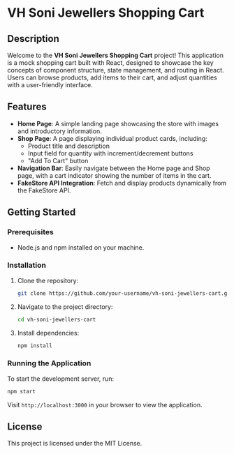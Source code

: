
# VH Soni Jewellers Shopping Cart

## Description
Welcome to the **VH Soni Jewellers Shopping Cart** project! This application is a mock shopping cart built with React, designed to showcase the key concepts of component structure, state management, and routing in React. Users can browse products, add items to their cart, and adjust quantities with a user-friendly interface.

## Features
- **Home Page**: A simple landing page showcasing the store with images and introductory information.
- **Shop Page**: A page displaying individual product cards, including:
  - Product title and description
  - Input field for quantity with increment/decrement buttons
  - "Add To Cart" button
- **Navigation Bar**: Easily navigate between the Home page and Shop page, with a cart indicator showing the number of items in the cart.
- **FakeStore API Integration**: Fetch and display products dynamically from the FakeStore API.

## Getting Started

### Prerequisites
- Node.js and npm installed on your machine.

### Installation
1. Clone the repository:
   ```bash
   git clone https://github.com/your-username/vh-soni-jewellers-cart.git
   ```
2. Navigate to the project directory:
   ```bash
   cd vh-soni-jewellers-cart
   ```
3. Install dependencies:
   ```bash
   npm install
   ```

### Running the Application
To start the development server, run:
```bash
npm start
```
Visit `http://localhost:3000` in your browser to view the application.


## License
This project is licensed under the MIT License.
